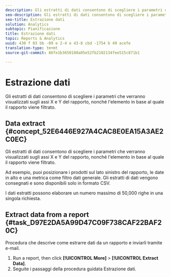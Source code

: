 ```yaml
---
description: Gli estratti di dati consentono di scegliere i parametri che verranno visualizzati sugli assi X e Y del rapporto, nonché l'elemento in base al quale il rapporto viene filtrato.
seo-description: Gli estratti di dati consentono di scegliere i parametri che verranno visualizzati sugli assi X e Y del rapporto, nonché l'elemento in base al quale il rapporto viene filtrato.
seo-title: Estrazione dati
solution: Analytics
subtopic: Pianificazione
title: Estrazione dati
topic: Reports & Analytics
uuid: 430 f 03 bb -09 e 2-4 e 43-8 cbd -1754 b 49 acefe
translation-type: tm+mt
source-git-commit: 86fe1b3650100a05e52fb2102134fee515c871b1

---
```



# Estrazione dati

Gli estratti di dati consentono di scegliere i parametri che verranno visualizzati sugli assi X e Y del rapporto, nonché l'elemento in base al quale il rapporto viene filtrato.

## Data extract {#concept_52E6446E927A4CAC8E0EA15A3AE2C0EC}

Gli estratti di dati consentono di scegliere i parametri che verranno visualizzati sugli assi X e Y del rapporto, nonché l'elemento in base al quale il rapporto viene filtrato.

<!-- 

t_data_extract.xml

 -->

Ad esempio, puoi posizionare i prodotti sul lato sinistro del rapporto, le date in alto e una metrica come filtro dati generale. Gli estratti di dati vengono consegnati e sono disponibili solo in formato CSV.

I dati estratti possono elaborare un numero massimo di 50,000 righe in una singola richiesta.

## Extract data from a report {#task_D97E2DA5A99D47C09F738CAF22BAF20C}

Procedura che descrive come estrarre dati da un rapporto e inviarli tramite e-mail.

1. Run a report, then click **[!UICONTROL More]** &gt; **[!UICONTROL Extract Data]**.
1. Seguite i passaggi della procedura guidata Estrazione dati.
